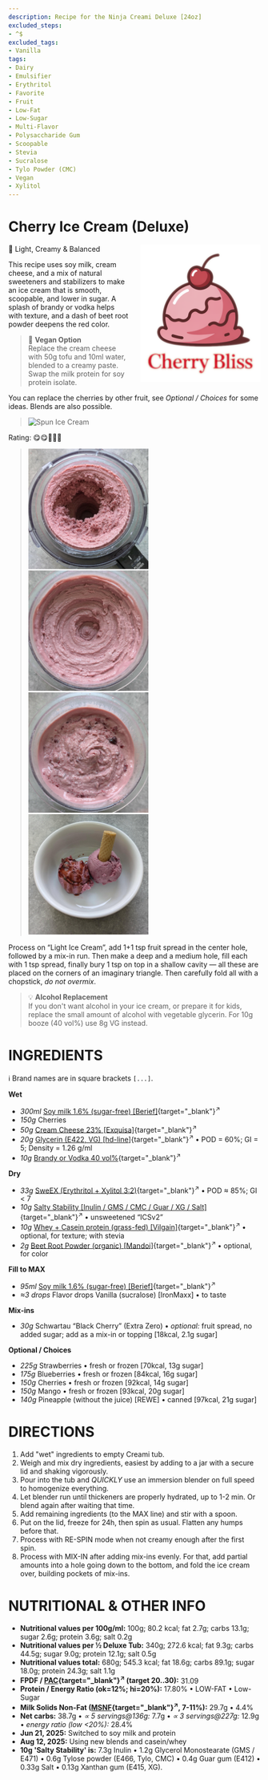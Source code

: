 ```yaml
---
description: Recipe for the Ninja Creami Deluxe [24oz]
excluded_steps:
- ^$
excluded_tags:
- Vanilla
tags:
- Dairy
- Emulsifier
- Erythritol
- Favorite
- Fruit
- Low-Fat
- Low-Sugar
- Multi-Flavor
- Polysaccharide Gum
- Scoopable
- Stevia
- Sucralose
- Tylo Powder (CMC)
- Vegan
- Xylitol
---
```

# Cherry Ice Cream (Deluxe)
<img style="float: right; margin-left: 1.5em;" width=240 alt="Logo" src="cherry-bliss.png" />

🍒 Light, Creamy & Balanced

This recipe uses soy milk, cream cheese, and a mix of natural sweeteners and stabilizers to make an ice cream that is smooth, scoopable, and lower in sugar.
A splash of brandy or vodka helps with texture, and a dash of beet root powder deepens the red color.

> 🌿 **Vegan Option**<br />Replace the cream cheese with 50g tofu and 10ml water, blended to a creamy paste. Swap the milk protein for soy protein isolate.

You can replace the cherries by other fruit, see *Optional / Choices* for some ideas. Blends are also possible.

> <img width=360 alt="Spun Ice Cream" src="cherry_2024-10-23.jpg" class="zoomable" />

Rating: 😋😋🍒🍒🍒

> <img width=240 alt="Light Ice Cream" src="Cherry_2025-08-13_1.jpg" class="zoomable" />
> <img width=240 alt="Mix-in" src="Cherry_2025-08-13_2.jpg" class="zoomable" />
> <img width=240 alt="Manual fold" src="Cherry_2025-08-13_3.jpg" class="zoomable" />
> <img width=240 alt="Scooped" src="Cherry_2025-08-13_5.jpg" class="zoomable" />

Process on “Light Ice Cream”, add 1+1 tsp fruit spread in the center hole, followed by a mix-in run.
Then make a deep and a medium hole, fill each with 1 tsp spread,
finally bury 1 tsp on top in a shallow cavity — all these are placed on the corners of an imaginary triangle.
Then carefully fold all with a chopstick, *do not overmix*.

> 💡 **Alcohol Replacement**<br />
> If you don't want alcohol in your ice cream, or prepare it for kids,
> replace the small amount of alcohol with vegetable glycerin.
> For 10g booze (40 vol%) use 8g VG instead.

# INGREDIENTS

ℹ️ Brand names are in square brackets `[...]`.

**Wet**

  - _300ml_ [Soy milk 1.6% (sugar-free) \[Berief\]](/ice-creamery/info/ingredients/#soy-milk){target="_blank"}<sup>↗</sup>
  - _150g_ Cherries
  - _50g_ [Cream Cheese 23% \[Exquisa\]](/ice-creamery/info/ingredients/#cream-cheese){target="_blank"}<sup>↗</sup>
  - _20g_ [Glycerin (E422, VG) \[hd-line\]](/ice-creamery/info/ingredients/#vegetable-glycerin-glycerol-vg-e422){target="_blank"}<sup>↗</sup> • POD = 60%; GI = 5; Density = 1.26 g/ml
  - _10g_ [Brandy or Vodka 40 vol%](/ice-creamery/info/ingredients/#alcohol-ethanol){target="_blank"}<sup>↗</sup>

**Dry**

  - _33g_ [SweEX (Erythritol + Xylitol 3:2)](/ice-creamery/info/ingredients/#sweex-erythritol-xylitol-blend){target="_blank"}<sup>↗</sup> • POD ≈ 85%; GI < 7
  - _10g_ [Salty Stability \[Inulin / GMS / CMC / Guar / XG / Salt\]](/ice-creamery/S/Salty%20Stability/){target="_blank"}<sup>↗</sup> • unsweetened “ICSv2”
  - _10g_ [Whey + Casein protein (grass-fed) \[Vilgain\]](/ice-creamery/info/ingredients/#whey-protein){target="_blank"}<sup>↗</sup> • optional, for texture; with stevia
  - _2g_ [Beet Root Powder (organic) \[Mandoi\]](/ice-creamery/info/ingredients/#cocoa-powder){target="_blank"}<sup>↗</sup> • optional, for color

**Fill to MAX**

  - _95ml_ [Soy milk 1.6% (sugar-free) \[Berief\]](/ice-creamery/info/ingredients/#soy-milk){target="_blank"}<sup>↗</sup>
  - _≈3 drops_ Flavor drops Vanilla (sucralose) [IronMaxx] • to taste

**Mix-ins**

  - _30g_ Schwartau “Black Cherry” (Extra Zero) • *optional:* fruit spread, no added sugar; add as a mix-in or topping [18kcal, 2.1g sugar]

**Optional / Choices**

  - _225g_ Strawberries • fresh or frozen [70kcal, 13g sugar]
  - _175g_ Blueberries • fresh or frozen [84kcal, 16g sugar]
  - _150g_ Cherries • fresh or frozen [92kcal, 14g sugar]
  - _150g_ Mango • fresh or frozen [93kcal, 20g sugar]
  - _140g_ Pineapple (without the juice) [REWE] • canned [97kcal, 21g sugar]

# DIRECTIONS

 1. Add "wet" ingredients to empty Creami tub.
 1. Weigh and mix dry ingredients, easiest by adding to a jar with a secure lid and shaking vigorously.
 1. Pour into the tub and *QUICKLY* use an immersion blender on full speed to homogenize everything.
 1. Let blender run until thickeners are properly hydrated, up to 1-2 min. Or blend again after waiting that time.
 1. Add remaining ingredients (to the MAX line) and stir with a spoon.
 1. Put on the lid, freeze for 24h, then spin as usual. Flatten any humps before that.
 1. Process with RE-SPIN mode when not creamy enough after the first spin.
 1. Process with MIX-IN after adding mix-ins evenly. For that, add partial amounts into a hole going down to the bottom, and fold the ice cream over, building pockets of mix-ins.

# NUTRITIONAL & OTHER INFO

- **Nutritional values per 100g/ml:** 100g; 80.2 kcal; fat 2.7g; carbs 13.1g; sugar 2.6g; protein 3.6g; salt 0.2g
- **Nutritional values per ½ Deluxe Tub:** 340g; 272.6 kcal; fat 9.3g; carbs 44.5g; sugar 9.0g; protein 12.1g; salt 0.5g
- **Nutritional values total:** 680g; 545.3 kcal; fat 18.6g; carbs 89.1g; sugar 18.0g; protein 24.3g; salt 1.1g
- **FPDF / [PAC](/ice-creamery/info/glossary/#potere-anti-congelante-pac){target="_blank"}<sup>↗</sup> (target 20..30):** 31.09
- **Protein / Energy Ratio (ok=12%; hi=20%):** 17.80% • LOW-FAT • Low-Sugar
- **Milk Solids Non-Fat ([MSNF](/ice-creamery/info/glossary/#milk-solids-not-fat-msnf){target="_blank"}<sup>↗</sup>, 7-11%):** 29.7g • 4.4%
- **Net carbs:** 38.7g • *∝ 5 servings@136g:* 7.7g • *∝ 3 servings@227g:* 12.9g • *energy ratio (low <20%):* 28.4%
- **Jun 21, 2025:** Switched to soy milk and protein
- **Aug 12, 2025:** Using new blends and casein/whey
- **10g 'Salty Stability' is:** 7.3g Inulin • 1.2g Glycerol Monostearate (GMS / E471) • 0.6g Tylose powder (E466, Tylo, CMC) • 0.4g Guar gum (E412) • 0.33g Salt • 0.13g Xanthan gum (E415, XG).
